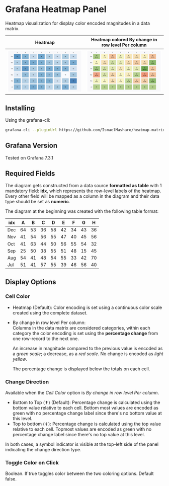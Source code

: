# Grafana Heatmap Panel

Heatmap visualization for display color encoded magnitudes in a data matrix.

Heatmap                | Heatmap colored By change in row level Per column
:---------------------:|:-------------------------------------------------:
![](img/heatmap.png)   |  ![](img/heatmap-colored-by-category-change.png)

## Installing

Using the grafana-cli:

```bash
grafana-cli --pluginUrl https://github.com/IsmaelMasharo/heatmap-matrix-panel/raw/master/heatmap-matrix-panel.zip plugins install heatmap-matrix-panel
```

## Grafana Version

Tested on Grafana 7.3.1

## Required Fields

The diagram gets constructed from a data source **formatted as table** with 1 mandatory field: **idx**, which represents the row-level labels of the heatmap. Every other field will be mapped as a column in the diagram and their data type should be set as **numeric**.

The diagram at the beginning was created with the following table format:

| idx | A  | B  | C  | D  | E  | F  | G  | H  |
|-----|----|----|----|----|----|----|----|----|
| Dec | 64 | 53 | 36 | 58 | 42 | 34 | 43 | 36 |
| Nov | 41 | 54 | 56 | 55 | 47 | 40 | 45 | 56 |
| Oct | 41 | 63 | 44 | 50 | 56 | 55 | 54 | 32 |
| Sep | 25 | 50 | 38 | 55 | 51 | 48 | 15 | 45 |
| Aug | 54 | 41 | 48 | 54 | 55 | 33 | 42 | 70 |
| Jul | 51 | 41 | 57 | 55 | 39 | 46 | 56 | 40 |

## Display Options

### Cell Color
* Heatmap (Default): Color encoding is set using a continuous color scale created using the complete dataset.

* By change in row level Per column:  
    Columns in the data matrix are considered categories, within each category the color encoding is set using the **percentage change** from one row-record to the next one. 

    An increase in magnitude compared to the previous value is encoded as a *green scale*; a decrease, as a *red scale*. No change is encoded as *light yellow*.

    The percentage change is displayed below the totals on each cell.

### Change Direction

Available when the *Cell Color* option is *By change in row level Per column*.

* Bottom to Top (↟) (Default): Percentage change is calculated using the bottom value relative to each cell. Bottom most values are encoded as green with no percentage change label since there's no bottom value at this level.
* Top to bottom (↡): Percentage change is calculated using the top value relative to each cell. Topmost values are encoded as green with no percentage change label since there's no top value at this level.

In both cases, a symbol indicator is visible at the top-left side of the panel indicating the change direction type.

### Toggle Color on Click

Boolean. If true toggles color between the two coloring options. Default false.